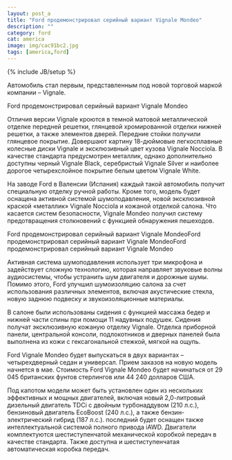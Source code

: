 ```yaml
---
layout: post_a
title: "Ford продемонстрировал серийный вариант Vignale Mondeo"
description: ""
category: ford 
cat: america
image: img/cac91bc2.jpg
tags: [america,ford]
---
```

{% include JB/setup %}

Автомобиль стал первым, представленным под новой торговой маркой компании – Vignale.

Ford продемонстрировал серийный вариант Vignale Mondeo<!-- more -->

Отличия версии Vignale кроются в темной матовой металлической отделке передней решетки, глянцевой хромированной отделки нижней решетки, а также элементов дверей. Передние стойки получили глянцевое покрытие. Довершают картину 18-дюймовые легкосплавные колесные диски Vignale и эксклюзивный цвет кузова Vignale Nocciola. В качестве стандарта предусмотрен металлик, однако дополнительно доступны черный Vignale Black, серебристый Vignale Silver и наиболее дорогое четырехслойное покрытие белым цветом Vignale White.

 На заводе Ford в Валенсии (Испания) каждый такой автомобиль получит специальную отделку ручной работы. Кроме того, модель будет оснащена активной системой шумоподавления, новой эксклюзивной краской «металлик» Vignale Nocciola и кожаной отделкой салона. Что касается систем безопасности, Vignale Mondeo получил систему предотвращения столкновений с функцией обнаружения пешеходов.

Ford продемонстрировал серийный вариант Vignale MondeoFord продемонстрировал серийный вариант Vignale MondeoFord продемонстрировал серийный вариант Vignale Mondeo

Активная система шумоподавления использует три микрофона и задействует сложную технологию, которая направляет звуковые волны аудиосистемы, чтобы устранить шум двигателя и дорожные шумы. Помимо этого, Ford улучшил шумоизоляцию салона за счет использования различных элементов, включая акустические стекла, новую заднюю подвеску и звукоизоляционные материалы.

В салоне были использованы сидения с функцией массажа бедер и нижней части спины при помощи 11 надувных подушек. Сидения получат эксклюзивную кожаную отделку Vignale.  Отделка приборной панели, центральной консоли, подлокотников и дверных панелей была выполнена из кожи с гексагональной стежкой, мягкой на ощупь.

Ford Vignale Mondeo будет выпускаться в двух вариантах – четырехдверный седан и универсал. Прием заказов на новую модель начнется в мае. Стоимость Ford Vignale Mondeo будет начинаться от 29 045 британских фунтов стерлингов или 44 240 долларов США.

Под капотом модели может быть установлен один из нескольких эффективных и мощных двигателей, включая новый 2,0-литровый дизельный двигатель TDCi с двойным турбонаддувом (210 л.с.),  бензиновый двигатель EcoBoost (240 л.с.), а также бензин-электрический гибрид (187 л.с.). последний будет оснащен также интеллектуальной системой полного привода iAWD. Двигатели комплектуются шестиступенчатой ​​механической коробкой передач в качестве стандарта. Также доступна и шестиступенчатая автоматическая коробка передач.
